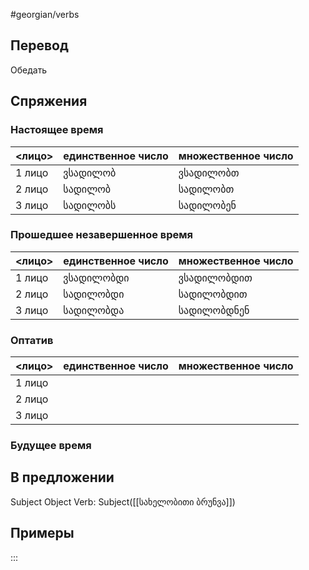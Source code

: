 #georgian/verbs 
## Перевод
Обедать
## Спряжения
### Настоящее время
<лицо>|единственное число|множественное число
--------|---------------------|------------------------
1 лицо | ვსადილობ | ვსადილობთ
2 лицо | სადილობ | სადილობთ
3 лицо | სადილობს | სადილობენ
### Прошедшее незавершенное время
<лицо>|единственное число|множественное число
--------|---------------------|------------------------
1 лицо | ვსადილობდი | ვსადილობდით 
2 лицо | სადილობდი | სადილობდით
3 лицо | სადილობდა | სადილობდნენ
### Оптатив
<лицо>|единственное число|множественное число
--------|---------------------|------------------------
1 лицо | | 
2 лицо | | 
3 лицо | | 
### Будущее время
## В предложении
Subject Object Verb: Subject([[სახელობითი ბრუნვა]])
## Примеры
:::
